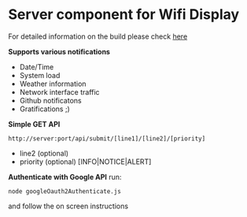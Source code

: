 # Server component for Wifi Display

For detailed information on the build please check [here](http://michaelthessel.com/15-wireless-display)

**Supports various notifications**

* Date/Time
* System load
* Weather information
* Network interface traffic
* Github notificatons
* Gratifications ;)

**Simple GET API**

`http://server:port/api/submit/[line1]/[line2]/[priority]`

* line2 (optional)
* priority (optional) [INFO|NOTICE|ALERT]

**Authenticate with Google API**
run:

```
node googleOauth2Authenticate.js
```

and follow the on screen instructions
